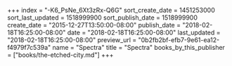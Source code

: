 +++
index = "-K6_PsNe_6Xt3zRx-Q6G"
sort_create_date = 1451253000
sort_last_updated = 1518999900
sort_publish_date = 1518999900
create_date = "2015-12-27T13:50:00-08:00"
publish_date = "2018-02-18T16:25:00-08:00"
date = "2018-02-18T16:25:00-08:00"
last_updated = "2018-02-18T16:25:00-08:00"
preview_url = "0b2fb2bf-efb7-9e61-ea12-f4979f7c539a"
name = "Spectra"
title = "Spectra"
books_by_this_publisher = ["books/the-etched-city.md"]
+++
